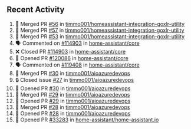 ## Recent Activity

<!--START_SECTION:activity-->
1. 🎉 Merged PR [#56](https://github.com/timmo001/homeassistant-integration-goxlr-utility/pull/56) in [timmo001/homeassistant-integration-goxlr-utility](https://github.com/timmo001/homeassistant-integration-goxlr-utility)
2. 🎉 Merged PR [#57](https://github.com/timmo001/homeassistant-integration-goxlr-utility/pull/57) in [timmo001/homeassistant-integration-goxlr-utility](https://github.com/timmo001/homeassistant-integration-goxlr-utility)
3. 🎉 Merged PR [#53](https://github.com/timmo001/homeassistant-integration-goxlr-utility/pull/53) in [timmo001/homeassistant-integration-goxlr-utility](https://github.com/timmo001/homeassistant-integration-goxlr-utility)
4. 🗣 Commented on [#114903](https://github.com/home-assistant/core/issues/114903) in [home-assistant/core](https://github.com/home-assistant/core)
5. ❌ Closed PR [#114903](https://github.com/home-assistant/core/pull/114903) in [home-assistant/core](https://github.com/home-assistant/core)
6. 💪 Opened PR [#120086](https://github.com/home-assistant/core/pull/120086) in [home-assistant/core](https://github.com/home-assistant/core)
7. 🗣 Commented on [#119408](https://github.com/home-assistant/core/issues/119408) in [home-assistant/core](https://github.com/home-assistant/core)
8. 🎉 Merged PR [#30](https://github.com/timmo001/aioazuredevops/pull/30) in [timmo001/aioazuredevops](https://github.com/timmo001/aioazuredevops)
9. 🔒 Closed issue [#27](https://github.com/timmo001/aioazuredevops/issues/27) in [timmo001/aioazuredevops](https://github.com/timmo001/aioazuredevops)
10. 💪 Opened PR [#30](https://github.com/timmo001/aioazuredevops/pull/30) in [timmo001/aioazuredevops](https://github.com/timmo001/aioazuredevops)
11. 🎉 Merged PR [#29](https://github.com/timmo001/aioazuredevops/pull/29) in [timmo001/aioazuredevops](https://github.com/timmo001/aioazuredevops)
12. 💪 Opened PR [#29](https://github.com/timmo001/aioazuredevops/pull/29) in [timmo001/aioazuredevops](https://github.com/timmo001/aioazuredevops)
13. 🎉 Merged PR [#28](https://github.com/timmo001/aioazuredevops/pull/28) in [timmo001/aioazuredevops](https://github.com/timmo001/aioazuredevops)
14. 💪 Opened PR [#28](https://github.com/timmo001/aioazuredevops/pull/28) in [timmo001/aioazuredevops](https://github.com/timmo001/aioazuredevops)
15. 💪 Opened PR [#33283](https://github.com/home-assistant/home-assistant.io/pull/33283) in [home-assistant/home-assistant.io](https://github.com/home-assistant/home-assistant.io)
<!--END_SECTION:activity-->
